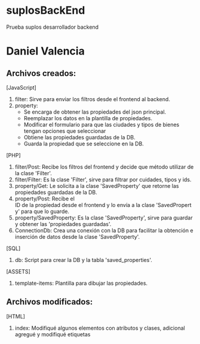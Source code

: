 # suplosBackEnd
Prueba suplos desarrollador backend

# Daniel Valencia
## Archivos creados:
[JavaScript]
1) filter: Sirve para enviar los filtros desde el frontend al backend.
2) property:
    * Se encarga de obtener las propiedades del json principal.
    * Reemplazar los datos en la plantilla de propiedades.
    * Modificar el formulario para que las ciudades y tipos de bienes tengan opciones que seleccionar
    * Obtiene las propiedades guardadas de la DB.
    * Guarda la propiedad que se seleccione en la DB.

[PHP]
1) filter/Post: Recibe los filtros del frontend y decide que método utilizar de la clase 'Filter'.
2) filter/Filter: Es la clase 'Filter', sirve para filtrar por cuidades, tipos y ids.
3) property/Get: Le solicita a la clase 'SavedProperty' que retorne las propiedades guardadas de la DB.
4) property/Post: Recibe el ID de la propiedad desde el frontend y lo envía a la clase 'SavedProperty' para que lo guarde.
5) property/SavedProperty: Es la clase 'SavedProperty', sirve para guardar y obtener las 'propiedades guardadas'.
6) ConnectionDb: Crea una conexión con la DB para facilitar la obtención e inserción de datos desde la clase 'SavedProperty'.

[SQL]
1) db: Script para crear la DB y la tabla 'saved_properties'.

[ASSETS]
1) template-items: Plantilla para dibujar las propiedades.

## Archivos modificados:
[HTML]
1) index: Modifiqué algunos elementos con atributos y clases, adicional agregué y modifiqué etiquetas <script>.

[CSS]
1) index: Agregué estilos a la tarjeta que contiene las propiedades.

[JavaScript]
1) index: Agregué la clase 'BienesIntelcost' para manipular los datos del JSON más fácilmente.